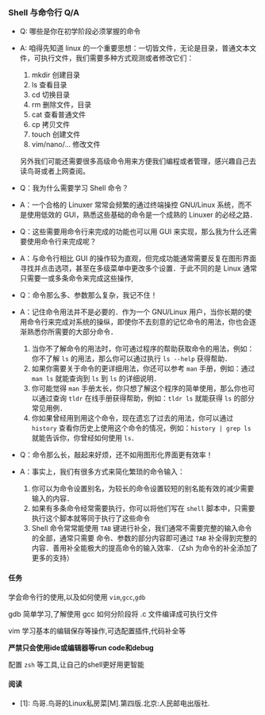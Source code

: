 ### Shell 与命令行 Q/A

- Q: 哪些是你在初学阶段必须掌握的命令
- A: 咱得先知道 linux 的一个重要思想：一切皆文件，无论是目录，普通文本文件，可执行文件，我们需要多种方式观测或者修改它们：
  1. mkdir 创建目录
  2. ls 查看目录
  3. cd 切换目录
  4. rm 删除文件，目录
  5. cat 查看普通文件
  6. cp 拷贝文件
  7. touch 创建文件
  8. vim/nano/... 修改文件

  另外我们可能还需要很多高级命令用来方便我们编程或者管理，感兴趣自己去读鸟哥或者上网查阅。

- Q：我为什么需要学习 Shell 命令？
- A：一个合格的 Linuxer 常常会频繁的通过终端操控 GNU/Linux 系统，而不是使用低效的 GUI，熟悉这些基础的命令是一个成熟的 Linuxer 的必经之路．

- Q：这些需要用命令行来完成的功能也可以用 GUI 来实现，那么我为什么还需要使用命令行来完成呢？
- A：与命令行相比 GUI 的操作较为直观，但完成功能通常需要反复在图形界面寻找并点击选项，甚至在多级菜单中更改多个设置．于此不同的是 Linux 通常只需要一或多条命令来完成这些操作,

- Q：命令那么多、参数那么复杂，我记不住！
- A：记住命令用法并不是必要的．作为一个 GNU/Linux 用户，当你长期的使用命令行来完成对系统的操纵，即使你不去刻意的记忆命令的用法，你也会逐渐熟悉你所需要的大部分命令．
  1. 当你不了解命令的用法时，你可通过程序的帮助获取命令的用法，例如：你不了解 `ls` 的用法，那么你可以通过执行 `ls --help` 获得帮助．
  2. 如果你需要关于命令的更详细用法，你还可以参考 `man` 手册，例如：通过 `man ls` 就能查询到 `ls` 到 `ls` 的详细说明．
  3. 你可能觉得 `man` 手册太长，你只想了解这个程序的简单使用，那么你也可以通过查询 `tldr` 在线手册获得帮助，例如：`tldr ls` 就能获得 `ls` 的部分常见用例．
  4. 你如果曾经用到用这个命令，现在遗忘了过去的用法，你可以通过 `history` 查看你历史上使用这个命令的情况，例如：`history | grep ls` 就能告诉你，你曾经如何使用 `ls`．

- Q：命令那么长，敲起来好烦，还不如用图形化界面更有效率！
- A：事实上，我们有很多方式来简化繁琐的命令输入：
  1. 你可以为命令设置别名，为较长的命令设置较短的别名能有效的减少需要输入的内容．
  2. 如果有多条命令经常需要执行，你可以将他们写在 `shell` 脚本中，只需要执行这个脚本就等同于执行了这些命令
  3. Shell 命令常常能使用 `TAB` 键进行补全，我们通常不需要完整的输入命令的全部，通常只需要 命令、参数的部分内容即可通过 `TAB` 补全得到完整的内容．善用补全能极大的提高命令的输入效率．（Zsh 为命令的补全添加了更多的支持）

#### 任务

  学会命令行的使用,以及如何使用 `vim`,`gcc`,`gdb` 
  
  gdb 简单学习,了解使用 gcc 如何分阶段将 .c 文件编译成可执行文件
  
  vim 学习基本的编辑保存等操作,可选配置插件,代码补全等
  
  **严禁只会使用ide或编辑器等run code和debug**

  配置 `zsh` 等工具,让自己的shell更好用更智能
#### 阅读
- \[1\]: 鸟哥.鸟哥的Linux私房菜\[M\].第四版.北京:人民邮电出版社.
